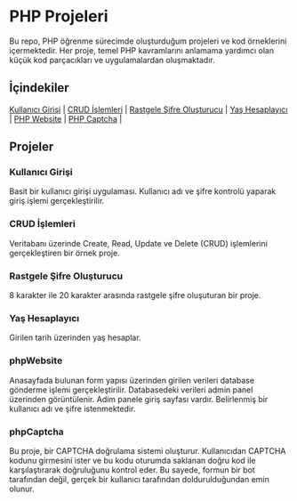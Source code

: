 # PHP Projeleri

Bu repo, PHP öğrenme sürecimde oluşturduğum projeleri ve kod örneklerini içermektedir. Her proje, temel PHP kavramlarını anlamama yardımcı olan küçük kod parçacıkları ve uygulamalardan oluşmaktadır.

## İçindekiler

  [Kullanıcı Girişi](#kullanıcı-girişi) | 
  [CRUD İşlemleri](#crud-işlemleri) | 
  [Rastgele Şifre Oluşturucu](#kullanıcı-girişi) |
  [Yaş Hesaplayıcı](#yas-hesaplayıcı) |
  [PHP Website](#phpWebsite) |
  [PHP Captcha](#phpCaptcha) |
  

## Projeler

### Kullanıcı Girişi
Basit bir kullanıcı girişi uygulaması. Kullanıcı adı ve şifre kontrolü yaparak giriş işlemi gerçekleştirilir.

### CRUD İşlemleri
Veritabanı üzerinde Create, Read, Update ve Delete (CRUD) işlemlerini gerçekleştiren bir örnek proje.

### Rastgele Şifre Oluşturucu
8 karakter ile 20 karakter arasında rastgele şifre oluşuturan bir proje.

### Yaş Hesaplayıcı
Girilen tarih üzerinden yaş hesaplar.

### phpWebsite
Anasayfada bulunan form yapısı üzerinden girilen verileri database gönderme işlemi gerçekleştirilir. Databasedeki verileri admin panel üzerinden görüntülenir. Adim panele giriş sayfası vardır. Belirlenmiş bir kullanıcı adı ve şifre istenmektedir.

### phpCaptcha
Bu proje, bir CAPTCHA doğrulama sistemi oluşturur. Kullanıcıdan CAPTCHA kodunu girmesini ister ve bu kodu oturumda saklanan doğru kod ile karşılaştırarak doğruluğunu kontrol eder. Bu sayede, formun bir bot tarafından değil, gerçek bir kullanıcı tarafından doldurulduğundan emin olunur.










